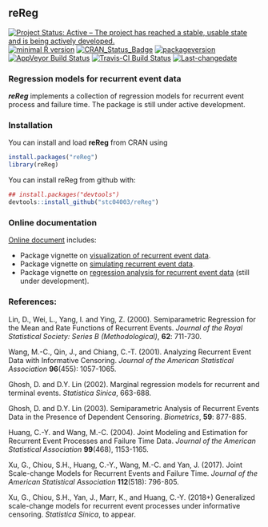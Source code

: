 
**reReg**
---------

[![Project Status: Active – The project has reached a stable, usable state and is being actively developed.](http://www.repostatus.org/badges/latest/active.svg)](http://www.repostatus.org/#active) [![minimal R version](https://img.shields.io/badge/R%3E%3D-3.4.0-6666ff.svg)](https://cran.r-project.org/) [![CRAN\_Status\_Badge](http://www.r-pkg.org/badges/version/reReg)](https://cran.r-project.org/package=reReg) [![packageversion](https://img.shields.io/badge/Package%20version-1.2.0-orange.svg?style=flat-square)](commits/master) [![AppVeyor Build Status](https://ci.appveyor.com/api/projects/status/github/stc04003/reReg?branch=master&svg=true)](https://ci.appveyor.com/project/stc04003/reReg) [![Travis-CI Build Status](https://travis-ci.org/stc04003/reReg.svg?branch=master)](https://travis-ci.org/stc04003/reReg) [![Last-changedate](https://img.shields.io/badge/last%20change-2019--10--30-yellowgreen.svg)](/commits/master) <!-- [![Build Status](https://travis-ci.org/user/pkg.svg?branch=master)](https://travis-ci.org/user/pkg) --> <!-- README.md is generated from README.Rmd. Please edit that file -->

### Regression models for recurrent event data

***reReg*** implements a collection of regression models for recurrent event process and failure time. The package is still under active development.

### Installation

You can install and load **reReg** from CRAN using

``` r
install.packages("reReg")
library(reReg)
```

You can install reReg from github with:

``` r
## install.packages("devtools")
devtools::install_github("stc04003/reReg")
```

### Online documentation

[Online document](https://www.sychiou.com/reReg/index.html) includes:

-   Package vignette on [visualization of recurrent event data](https://www.sychiou.com/reReg/articles/reReg-plots.html).
-   Package vignette on [simulating recurrent event data](https://www.sychiou.com/reReg/articles/reReg-sims.html).
-   Package vignette on [regression analysis for recurrent event data](https://www.sychiou.com/reReg/articles/reReg-reg.html) (still under development).

### References:

Lin, D., Wei, L., Yang, I. and Ying, Z. (2000). Semiparametric Regression for the Mean and Rate Functions of Recurrent Events. *Journal of the Royal Statistical Society: Series B (Methodological)*, **62**: 711-730.

Wang, M.-C., Qin, J., and Chiang, C.-T. (2001). Analyzing Recurrent Event Data with Informative Censoring. *Journal of the American Statistical Association* **96**(455): 1057-1065.

Ghosh, D. and D.Y. Lin (2002). Marginal regression models for recurrent and terminal events. *Statistica Sinica*, 663-688.

Ghosh, D. and D.Y. Lin (2003). Semiparametric Analysis of Recurrent Events Data in the Presence of Dependent Censoring. *Biometrics*, **59**: 877-885.

Huang, C.-Y. and Wang, M.-C. (2004). Joint Modeling and Estimation for Recurrent Event Processes and Failure Time Data. *Journal of the American Statistical Association* **99**(468), 1153-1165.

Xu, G., Chiou, S.H., Huang, C.-Y., Wang, M.-C. and Yan, J. (2017). Joint Scale-change Models for Recurrent Events and Failure Time. *Journal of the American Statistical Association* **112**(518): 796-805.

Xu, G., Chiou, S.H., Yan, J., Marr, K., and Huang, C.-Y. (2018+) Generalized scale-change models for recurrent event processes under informative censoring. *Statistica Sinica*, to appear.
